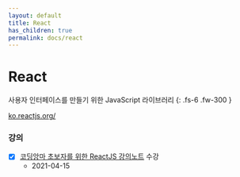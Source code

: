 ```yaml
---
layout: default
title: React
has_children: true
permalink: docs/react
---
```


# React
사용자 인터페이스를 만들기 위한 JavaScript 라이브러리
{: .fs-6 .fw-300 }

[ko.reactjs.org/](https://ko.reactjs.org/)


### 강의

- [x] [코딩앙마 초보자를 위한 ReactJS 강의노트](https://youtube.com/playlist?list=PLZKTXPmaJk8J_fHAzPLH8CJ_HO_M33e7-) 수강  
    - 2021-04-15